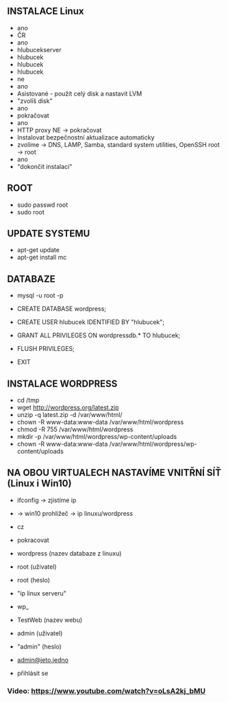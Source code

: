 ## INSTALACE Linux 
* ano
* ČR
* ano
* hlubucekserver
* hlubucek
* hlubucek
* hlubucek
* ne
* ano 
* Asistované - použít celý disk a nastavit LVM 
* "zvolíš disk" 
* ano
* pokračovat
* ano 
* HTTP proxy NE -> pokračovat 
* Instalovat bezpečnostní aktualizace automaticky 
* zvolíme -> DNS, LAMP, Samba, standard system utilities, OpenSSH root -> root 
* ano 
* "dokončit instalaci" 
 
 
## ROOT 
* sudo passwd root
* sudo root 

## UPDATE SYSTEMU  
* apt-get update
* apt-get install mc 
 
 
## DATABAZE 
* mysql -u root -p 
 
* CREATE DATABASE wordpress; 
* CREATE USER hlubucek IDENTIFIED BY "hlubucek"; 
* GRANT ALL PRIVILEGES ON wordpressdb.* TO hlubucek; 
* FLUSH PRIVILEGES; 
* EXIT 
 
 
## INSTALACE WORDPRESS 
* cd /tmp 
* wget http://wordpress.org/latest.zip 
* unzip -q latest.zip -d /var/www/html/ 
* chown -R www-data:www-data /var/www/html/wordpress 
* chmod -R 755 /var/www/html/wordpress 
* mkdir -p /var/www/html/wordpress/wp-content/uploads 
* chown -R www-data:www-data /var/www/html/wordpress/wp-content/uploads 	 
 
 
## NA OBOU VIRTUALECH NASTAVÍME VNITŘNÍ SÍŤ (Linux i Win10) 
 
* ifconfig -> zjistíme ip 
 
* -> win10 prohližeč -> ip linuxu/wordpress 
 
* cz 
* pokracovat 

* wordpress    (nazev databaze z linuxu)
* root         (uživatel)
* root         (heslo)
* "ip linux serveru" 
* wp_           
 
* TestWeb      (nazev webu)
* admin        (uživatel)
* "admin"      (heslo)
* admin@jeto.jedno 
 
* přihlásit se 
 
 
 ### Video: https://www.youtube.com/watch?v=oLsA2kj_bMU 
